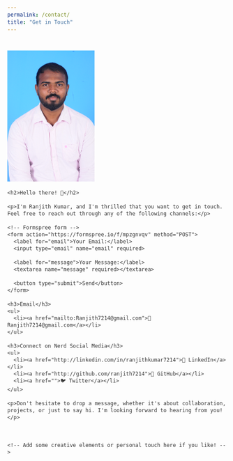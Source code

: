 ```yaml
---
permalink: /contact/
title: "Get in Touch"
---
```

<html lang="en">

<head>
  <meta charset="UTF-8">
  <meta http-equiv="X-UA-Compatible" content="IE=edge">
  <meta name="viewport" content="width=device-width, initial-scale=1.0">
  <style>
    body {
      font-family: 'Arial', sans-serif;
      color: #333;
    }

    img {
      border-radius: 50%;
      margin: 0 auto;
      display: block;
    }

    .contact-container {
      max-width: 600px;
      margin: 40px auto;
    }

    ul {
      list-style: none;
      padding: 0;
      text-align: center;
    }

    li {
      margin-bottom: 15px;
    }

    a {
      text-decoration: none;
      color: #4285f4;
      transition: color 0.3s ease;
    }

    a:hover {
      color: #1a73e8;
    }

    form {
      margin-top: 20px;
      text-align: center;
    }

    label {
      display: block;
      margin-bottom: 10px;
    }

    input,
    textarea {
      width: 100%;
      padding: 8px;
      margin-bottom: 10px;
      box-sizing: border-box;
    }

    button {
      background-color: #4285f4;
      color: #fff;
      border: none;
      padding: 10px 20px;
      cursor: pointer;
      transition: background-color 0.3s ease;
    }

    button:hover {
      background-color: #1a73e8;
    }
  </style>
</head>

<body>
  <div class="contact-container">
    <img src="/images/profile.jpg" alt="My Picture" width="200"/>

    <h2>Hello there! 👋</h2>

    <p>I'm Ranjith Kumar, and I'm thrilled that you want to get in touch. Feel free to reach out through any of the following channels:</p>

    <!-- Formspree form -->
    <form action="https://formspree.io/f/mpzgnvqv" method="POST">
      <label for="email">Your Email:</label>
      <input type="email" name="email" required>

      <label for="message">Your Message:</label>
      <textarea name="message" required></textarea>

      <button type="submit">Send</button>
    </form>

    <h3>Email</h3>
    <ul>
      <li><a href="mailto:Ranjith7214@gmail.com">📧 Ranjith7214@gmail.com</a></li>
    </ul>

    <h3>Connect on Nerd Social Media</h3>
    <ul>
      <li><a href="http://linkedin.com/in/ranjithkumar7214">👔 LinkedIn</a></li>
      <li><a href="http://github.com/ranjith7214">💼 GitHub</a></li>
      <li><a href="">🐦 Twitter</a></li>
    </ul>

    <p>Don't hesitate to drop a message, whether it's about collaboration, projects, or just to say hi. I'm looking forward to hearing from you!</p>

    

    <!-- Add some creative elements or personal touch here if you like! -->
  </div>
</body>

</html>



<!-- ---
permalink: /contact/
title: "Contact"
---

<img align="right" src="/images/profile.jpg" alt="My Picture" width="200"/>
Hello, I am Ansh Shah. You can contact me using any of the links below: 

<ul>
    <li><a href="mailto:anshshah3009@gmail.com"><i class="fa fa-fw fa-envelope-square" aria-hidden="true"></i> {{ site.data.ui-text[site.locale].email_label }}</a></li>
    <li><a href="http://linkedin.com/in/anshshah3009"><i class="fa fa-fw fa-linkedin-square" aria-hidden="true"></i> LinkedIn</a></li>
    <li><a href="http://github.com/AnshShah3009"><i class="fa fa-fw fa-github" aria-hidden="true"></i> Github</a></li>
</ul> -->

